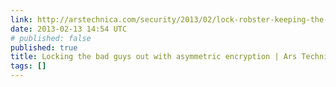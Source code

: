 ```yaml
---
link: http://arstechnica.com/security/2013/02/lock-robster-keeping-the-bad-guys-out-with-asymmetric-encryption/
date: 2013-02-13 14:54 UTC
# published: false
published: true
title: Locking the bad guys out with asymmetric encryption | Ars Technica
tags: []
---
```



